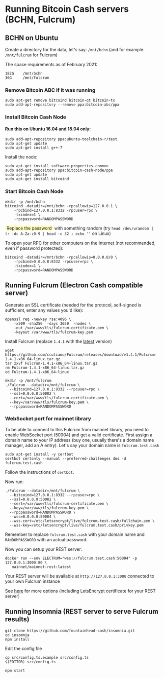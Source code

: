 # Running Bitcoin Cash servers (BCHN, Fulcrum)

## BCHN on Ubuntu

Create a directory for the data, let's say: `/mnt/bchn` (and for example `/mnt/fulcrum` for Fulcrum)

The space requirements as of February 2021:

```shell
182G    /mnt/bchn
36G     /mnt/fulcrum
```

### Remove Bitcoin ABC if it was running

```shell script
sudo apt-get remove bitcoind bitcoin-qt bitcoin-tx
sudo add-apt-repository --remove ppa:bitcoin-abc/ppa
```


### Install Bitcoin Cash Node

#### Run this on Ubuntu 16.04 and 18.04 only:

```shell script
sudo add-apt-repository ppa:ubuntu-toolchain-r/test
sudo apt-get update
sudo apt-get install g++-7
```

Install the node:

```shell script
sudo apt-get install software-properties-common
sudo add-apt-repository ppa:bitcoin-cash-node/ppa
sudo apt-get update
sudo apt-get install bitcoind
```

### Start Bitcoin Cash Node

```shell script
mkdir -p /mnt/bchn
bitcoind -datadir=/mnt/bchn -rpcallowip=127.0.0.1 \
    -rpcbind=127.0.0.1:8332 -rpcuser=rpc \
    -txindex=1 \
    -rpcpassword=RANDOMPASSWORD
```

<span style="background-color: #fffdbf; padding: 0 5px 0 5px;">Replace the password</span> with something random (try `head /dev/urandom | tr -dc A-Za-z0-9 | head -c 32 ; echo ''` on Linux)

To open your RPC for other computers on the Internet (not recommended, even if password protected):

```shell script
bitcoind -datadir=/mnt/bchn -rpcallowip=0.0.0.0/0 \
    -rpcbind=0.0.0.0:8332 -rpcuser=rpc \
    -txindex=1 \
    -rpcpassword=RANDOMPASSWORD
```

## Running Fulcrum (Electron Cash compatible server)

Generate an SSL certificate (needed for the protocol, self-signed is sufficient, enter any values you'd like):

```shell script
openssl req -newkey rsa:4096 \
    -x509 -sha256  -days 3650  -nodes \
    -out /var/www/tls/fulcrum-certificate.pem \
    -keyout /var/www/tls/fulcrum-key.pem
```

Install Fulcrum (replace `1.4.1` with the [latest](https://github.com/cculianu/Fulcrum/releases/latest) version)

```shell script
wget https://github.com/cculianu/Fulcrum/releases/download/v1.4.1/Fulcrum-1.4.1-x86_64-linux.tar.gz
tar zxvf Fulcrum-1.4.1-x86_64-linux.tar.gz
rm Fulcrum-1.4.1-x86_64-linux.tar.gz
cd Fulcrum-1.4.1-x86_64-linux

mkdir -p /mnt/fulcrum
./Fulcrum --datadir=/mnt/fulcrum \
  --bitcoind=127.0.0.1:8332 --rpcuser=rpc \
  --ssl=0.0.0.0:50002 \
  --cert=/var/www/tls/fulcrum-certificate.pem \
  --key=/var/www/tls/fulcrum-key.pem \
  --rpcpassword=RANDOMPASSWORD
```

### WebSocket port for mainnet library

To be able to connect to this Fulcrum from mainnet library, you need to enable WebSocket port (50004)
and get a valid certificate. First assign a domain name to your IP address (buy one, usually there's a domain name
manager, add an A entry). Let's say your domain name is `fulcrum.test.cash`

```shell
sudo apt-get install -y certbot
certbot certonly --manual --preferred-challenges dns -d fulcrum.test.cash
```

Follow the instructions of `certbot`.

Now run:

```shell
./Fulcrum --datadir=/mnt/fulcrum \
  --bitcoind=127.0.0.1:8332 --rpcuser=rpc \
  --ssl=0.0.0.0:50002 \
  --cert=/var/www/tls/fulcrum-certificate.pem \
  --key=/var/www/tls/fulcrum-key.pem \
  --rpcpassword=RANDOMPASSWORD \
  --wss=0.0.0.0:50004 \
  --wss-cert=/etc/letsencrypt/live/fulcrum.test.cash/fullchain.pem \ 
  --wss-key=/etc/letsencrypt/live/fulcrum.test.cash/privkey.pem
```

Remember to replace `fulcrum.test.cash` with your domain name and `RANDOMPASSWORD` with an actual password.

Now you can setup your REST server:

```shell
docker run --env ELECTRUM="wss://fulcrum.test.cash:50004" -p 127.0.0.1:3000:80 \
   mainnet/mainnet-rest:latest
```

Your REST server will be available at `http://127.0.0.1:3000` connected to your own Fulcrum instance

See [here](/tutorial/running-rest.html) for more options (including LetsEncrypt certificate for your REST server)

## Running Insomnia (REST server to serve Fulcrum results)

```shell script
git clone https://github.com/fountainhead-cash/insomnia.git
cd insomnia
npm install
```

Edit the config file

```shell
cp src/config.ts.example src/config.ts
$(EDITOR) src/config.ts
```

```shell
npm start
```
